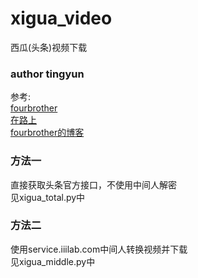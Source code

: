 # xigua_video
西瓜(头条)视频下载

### author tingyun 
参考:  
[fourbrother](https://github.com/fourbrother/python_toutiaovideo)  
[在路上](http://blog.csdn.net/facekbook/article/details/77675537)  
[fourbrother的博客](http://blog.csdn.net/jiangwei0910410003/article/details/54092364)

### 方法一
直接获取头条官方接口，不使用中间人解密  
见xigua_total.py中


### 方法二
使用service.iiilab.com中间人转换视频并下载  
见xigua_middle.py中
